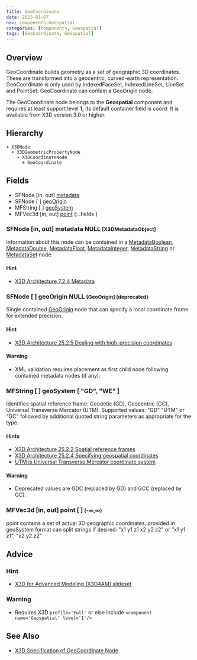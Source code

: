 ```yaml
---
title: GeoCoordinate
date: 2023-01-07
nav: components-Geospatial
categories: [components, Geospatial]
tags: [GeoCoordinate, Geospatial]
---
```

<style>
.post h3 {
  word-spacing: 0.2em;
}
</style>

## Overview

GeoCoordinate builds geometry as a set of geographic 3D coordinates. These are transformed into a geocentric, curved-earth representation. GeoCoordinate is only used by IndexedFaceSet, IndexedLineSet, LineSet and PointSet. GeoCoordinate can contain a GeoOrigin node.

The GeoCoordinate node belongs to the **Geospatial** component and requires at least support level **1,** its default container field is *coord.* It is available from X3D version 3.0 or higher.

## Hierarchy

```
+ X3DNode
  + X3DGeometricPropertyNode
    + X3DCoordinateNode
      + GeoCoordinate
```

## Fields

- SFNode \[in, out\] [metadata](#sfnode-in-out-metadata-null-x3dmetadataobject)
- SFNode \[ \] [geoOrigin](#sfnode---geoorigin-null-geoorigin-deprecated)
- MFString \[ \] [geoSystem](#mfstring---geosystem--gd-we-)
- MFVec3d \[in, out\] [point](#mfvec3d-in-out-point----)
{: .fields }

### SFNode [in, out] **metadata** NULL <small>[X3DMetadataObject]</small>

Information about this node can be contained in a [MetadataBoolean](/x_ite/components/core/metadataboolean/), [MetadataDouble](/x_ite/components/core/metadatadouble/), [MetadataFloat](/x_ite/components/core/metadatafloat/), [MetadataInteger](/x_ite/components/core/metadatainteger/), [MetadataString](/x_ite/components/core/metadatastring/) or [MetadataSet](/x_ite/components/core/metadataset/) node.

#### Hint

- [X3D Architecture 7.2.4 Metadata](https://www.web3d.org/specifications/X3Dv4/ISO-IEC19775-1v4-IS/Part01/components/core.html#Metadata)

### SFNode [ ] **geoOrigin** NULL <small>[GeoOrigin] (deprecated)</small>

Single contained [GeoOrigin](/x_ite/components/geospatial/geoorigin/) node that can specify a local coordinate frame for extended precision.

#### Hint

- [X3D Architecture 25.2.5 Dealing with high-precision coordinates](https://www.web3d.org/specifications/X3Dv4/ISO-IEC19775-1v4-IS/Part01/components/geospatial.html#high-precisioncoords)

#### Warning

- XML validation requires placement as first child node following contained metadata nodes (if any).

### MFString [ ] **geoSystem** [ "GD", "WE" ]

Identifies spatial reference frame: Geodetic (GD), Geocentric (GC), Universal Transverse Mercator (UTM). Supported values: "GD" "UTM" or "GC" followed by additional quoted string parameters as appropriate for the type.

#### Hints

- [X3D Architecture 25.2.2 Spatial reference frames](https://www.web3d.org/specifications/X3Dv4/ISO-IEC19775-1v4-IS/Part01/components/geospatial.html#Spatialreferenceframes)
- [X3D Architecture 25.2.4 Specifying geospatial coordinates](https://www.web3d.org/specifications/X3Dv4/ISO-IEC19775-1v4-IS/Part01/components/geospatial.html#Specifyinggeospatialcoords)
- [UTM is Universal Transverse Mercator coordinate system](https://en.wikipedia.org/wiki/Universal_Transverse_Mercator_coordinate_system)

#### Warning

- Deprecated values are GDC (replaced by GD) and GCC (replaced by GC).

### MFVec3d [in, out] **point** [ ] <small>(-∞,∞)</small>

*point* contains a set of actual 3D geographic coordinates, provided in geoSystem format can split strings if desired: "x1 y1 z1 x2 y2 z2" or "x1 y1 z1", "x2 y2 z2"

## Advice

### Hint

- [X3D for Advanced Modeling (X3D4AM) slideset](https://x3dgraphics.com/slidesets/X3dForAdvancedModeling/GeospatialComponentX3dEarth.pdf)

### Warning

- Requires X3D `profile='Full'` or else include `<component name='Geospatial' level='1'/>`

## See Also

- [X3D Specification of GeoCoordinate Node](https://www.web3d.org/documents/specifications/19775-1/V4.0/Part01/components/geospatial.html#GeoCoordinate)
